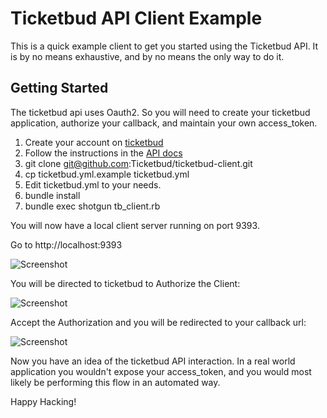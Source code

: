 Ticketbud API Client Example
============================

This is a quick example client to get you started using the Ticketbud API. It is by no means exhaustive, and by no means the
only way to do it.

Getting Started
---------------
The ticketbud api uses Oauth2. So you will need to create your ticketbud application, authorize your callback, and maintain your own access_token.

1. Create your account on [ticketbud](https://ticketbud.com/users/sign_up)
2. Follow the instructions in the [API docs](https://api.ticketbud.com)
3. git clone git@github.com:Ticketbud/ticketbud-client.git
4. cp ticketbud.yml.example ticketbud.yml
5. Edit ticketbud.yml to your needs.
6. bundle install
7. bundle exec shotgun tb_client.rb

You will now have a local client server running on port 9393.

Go to http://localhost:9393

![Screenshot](https://s3.amazonaws.com/ticketbud/random/Screen+Shot+2013-04-17+at+10.45.19+AM.png "Screenshot of simple client")

You will be directed to ticketbud to Authorize the Client:

![Screenshot](https://s3.amazonaws.com/ticketbud/random/Screen+Shot+2013-04-17+at+11.53.18+AM.png "Screenshot of authorization")

Accept the Authorization and you will be redirected to your callback url:

![Screenshot](https://s3.amazonaws.com/ticketbud/random/Screen+Shot+2013-04-17+at+12.09.29+PM.png "Screenshot of callback")

Now you have an idea of the ticketbud API interaction. In a real world application you wouldn't expose your access_token, and you would most likely be performing this flow
in an automated way.

Happy Hacking!